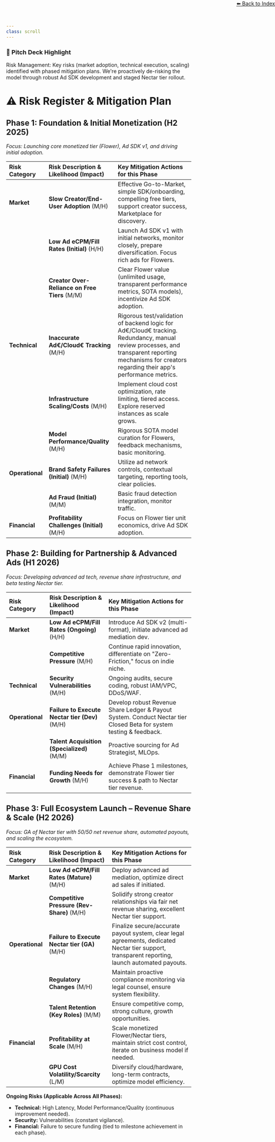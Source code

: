 ```yaml
---
class: scroll
---
```


<div style="text-align: right; position: absolute; top: 0; right: 0;">
<a href="/15">⬅️ Back to Index</a>
</div>

<div class="bg-amber-100 p-4 rounded-lg border-l-4 border-amber-500 mb-6">
  <h3 class="text-lg font-bold text-amber-800">🌟 Pitch Deck Highlight</h3>
  <p class="text-amber-800">Risk Management: Key risks (market adoption, technical execution, scaling) identified with phased mitigation plans. We're proactively de-risking the model through robust Ad SDK development and staged Nectar tier rollout.</p>
</div>

# ⚠️ **Risk Register & Mitigation Plan**

## **Phase 1: Foundation & Initial Monetization (H2 2025)**
*Focus: Launching core monetized tier (Flower), Ad SDK v1, and driving initial adoption.*

| Risk Category | Risk Description & Likelihood (Impact) | Key Mitigation Actions for this Phase                                                                                                                                                             |
| :------------ | :------------------------------------- | :------------------------------------------------------------------------------------------------------------------------------------------------------------------------------------------------ |
| **Market**    | **Slow Creator/End-User Adoption** (M/H) | Effective Go-to-Market, simple SDK/onboarding, compelling free tiers, support creator success, Marketplace for discovery.                                                                     |
|               | **Low Ad eCPM/Fill Rates (Initial)** (H/H) | Launch Ad SDK v1 with initial networks, monitor closely, prepare diversification. Focus rich ads for Flowers.                                                                                   |
|               | **Creator Over-Reliance on Free Tiers** (M/M) | Clear Flower value (unlimited usage, transparent performance metrics, SOTA models), incentivize Ad SDK adoption.                                                                 |
| **Technical** | **Inaccurate Ad€/Cloud€ Tracking** (M/H) | Rigorous test/validation of backend logic for Ad€/Cloud€ tracking. Redundancy, manual review processes, and transparent reporting mechanisms for creators regarding their app's performance metrics. |
|               | **Infrastructure Scaling/Costs** (M/H)   | Implement cloud cost optimization, rate limiting, tiered access. Explore reserved instances as scale grows.                                                                                         |
|               | **Model Performance/Quality** (M/H)      | Rigorous SOTA model curation for Flowers, feedback mechanisms, basic monitoring.                                                                                                                 |
| **Operational**| **Brand Safety Failures (Initial)** (M/H) | Utilize ad network controls, contextual targeting, reporting tools, clear policies.                                                                                                               |
|               | **Ad Fraud (Initial)** (M/M)             | Basic fraud detection integration, monitor traffic.                                                                                                                                                 |
| **Financial** | **Profitability Challenges (Initial)** (M/H) | Focus on Flower tier unit economics, drive Ad SDK adoption.                                                                                                                                  |

## **Phase 2: Building for Partnership & Advanced Ads (H1 2026)**
*Focus: Developing advanced ad tech, revenue share infrastructure, and beta testing Nectar tier.*

| Risk Category | Risk Description & Likelihood (Impact) | Key Mitigation Actions for this Phase                                                                                                                                                             |
| :------------ | :------------------------------------- | :------------------------------------------------------------------------------------------------------------------------------------------------------------------------------------------------ |
| **Market**    | **Low Ad eCPM/Fill Rates (Ongoing)** (H/H) | Introduce Ad SDK v2 (multi-format), initiate advanced ad mediation dev.                                                                                                                           |
|               | **Competitive Pressure** (M/H)           | Continue rapid innovation, differentiate on "Zero-Friction," focus on indie niche.                                                                                                                 |
| **Technical** | **Security Vulnerabilities** (M/H)       | Ongoing audits, secure coding, robust IAM/VPC, DDoS/WAF.                                                                                                                                          |
| **Operational**| **Failure to Execute Nectar tier (Dev)** (M/H) | Develop robust Revenue Share Ledger & Payout System. Conduct Nectar tier Closed Beta for system testing & feedback.                                                                        |
|               | **Talent Acquisition (Specialized)** (M/M)| Proactive sourcing for Ad Strategist, MLOps.                                                                                                                                                      |
| **Financial** | **Funding Needs for Growth** (M/H)       | Achieve Phase 1 milestones, demonstrate Flower tier success & path to Nectar tier revenue.                                                                                                         |

## **Phase 3: Full Ecosystem Launch – Revenue Share & Scale (H2 2026)**
*Focus: GA of Nectar tier with 50/50 net revenue share, automated payouts, and scaling the ecosystem.*

| Risk Category | Risk Description & Likelihood (Impact) | Key Mitigation Actions for this Phase                                                                                                                                                             |
| :------------ | :------------------------------------- | :------------------------------------------------------------------------------------------------------------------------------------------------------------------------------------------------ |
| **Market**    | **Low Ad eCPM/Fill Rates (Mature)** (M/H)  | Deploy advanced ad mediation, optimize direct ad sales if initiated.                                                                                                                              |
|               | **Competitive Pressure (Rev-Share)** (M/H)| Solidify strong creator relationships via fair net revenue sharing, excellent Nectar tier support.                                                                                                    |
| **Operational**| **Failure to Execute Nectar tier (GA)** (M/H)| Finalize secure/accurate payout system, clear legal agreements, dedicated Nectar tier support, transparent reporting, launch automated payouts.                                                       |
|               | **Regulatory Changes** (M/H)             | Maintain proactive compliance monitoring via legal counsel, ensure system flexibility.                                                                                                              |
|               | **Talent Retention (Key Roles)** (M/M)   | Ensure competitive comp, strong culture, growth opportunities.                                                                                                                                    |
| **Financial** | **Profitability at Scale** (M/H)         | Scale monetized Flower/Nectar tiers, maintain strict cost control, iterate on business model if needed.                                                                                       |
|               | **GPU Cost Volatility/Scarcity** (L/M)   | Diversify cloud/hardware, long-term contracts, optimize model efficiency.                                                                                                                         |

**Ongoing Risks (Applicable Across All Phases):**
*   **Technical:** High Latency, Model Performance/Quality (continuous improvement needed).
*   **Security:** Vulnerabilities (constant vigilance).
*   **Financial:** Failure to secure funding (tied to milestone achievement in each phase).
